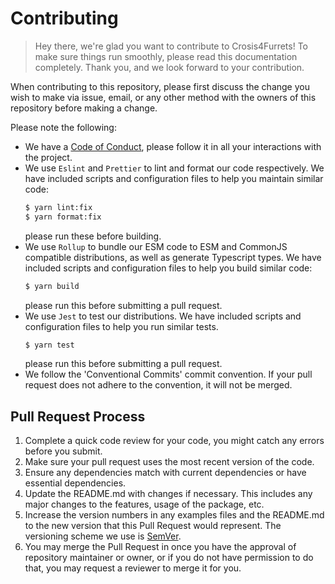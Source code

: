 # Contributing

> Hey there, we're glad you want to contribute to Crosis4Furrets! To make sure things run
> smoothly, please read this documentation completely. Thank you, and we look forward to
> your contribution.

When contributing to this repository, please first discuss the change you wish to make
via issue, email, or any other method with the owners of this repository before making
a change.

Please note the following:

-   We have a [Code of Conduct](https://github.com/rayhanadev/crosis4furrets/blob/main/CODE_OF_CONDUCT.md),
    please follow it in all your interactions with the project.
-   We use `Eslint` and `Prettier` to lint and format our code respectively. We have
    included scripts and configuration files to help you maintain similar code:
    ```sh
    $ yarn lint:fix
    $ yarn format:fix
    ```
    please run these before building.
-   We use `Rollup` to bundle our ESM code to ESM and CommonJS compatible
    distributions, as well as generate Typescript types. We have included scripts and
    configuration files to help you build similar code:
    ```sh
    $ yarn build
    ```
    please run this before submitting a pull request.
-   We use `Jest` to test our distributions. We have included scripts and configuration files to
    help you run similar tests.
    ```sh
    $ yarn test
    ```
    please run this before submitting a pull request.
-   We follow the 'Conventional Commits' commit convention. If your pull request does
    not adhere to the convention, it will not be merged.

## Pull Request Process

1. Complete a quick code review for your code, you might catch any errors before you
   submit.
2. Make sure your pull request uses the most recent version of the code.
3. Ensure any dependencies match with current dependencies or have essential
   dependencies.
4. Update the README.md with changes if necessary. This includes any major changes to
   the features, usage of the package, etc.
5. Increase the version numbers in any examples files and the README.md to the new
   version that this Pull Request would represent. The versioning scheme we use is [SemVer](http://semver.org/).
6. You may merge the Pull Request in once you have the approval of repository
   maintainer or owner, or if you do not have permission to do that, you may request a
   reviewer to merge it for you.

